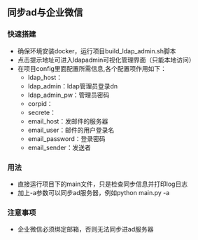 ## 同步ad与企业微信  
### 快速搭建  
- 确保环境安装docker，运行项目build_ldap_admin.sh脚本  
- 点击提示地址可进入ldapadmin可视化管理界面（只能本地访问）
- 在项目config里面配置所需信息,各个配置项作用如下：
    - ldap_host：
    - ldap_admin：ldap管理员登录dn
    - ldap_admin_pw：管理员密码
    - corpid：
    - secrete：
    - email_host：发邮件的服务器
    - email_user：邮件的用户登录名
    - email_password：登录密码
    - email_sender：发送者  
### 用法
- 直接运行项目下的main文件，只是检查同步信息并打印log日志
- 加上-a参数可以同步ad服务器，例如python main.py -a
### 注意事项
- 企业微信必须绑定邮箱，否则无法同步进ad服务器

